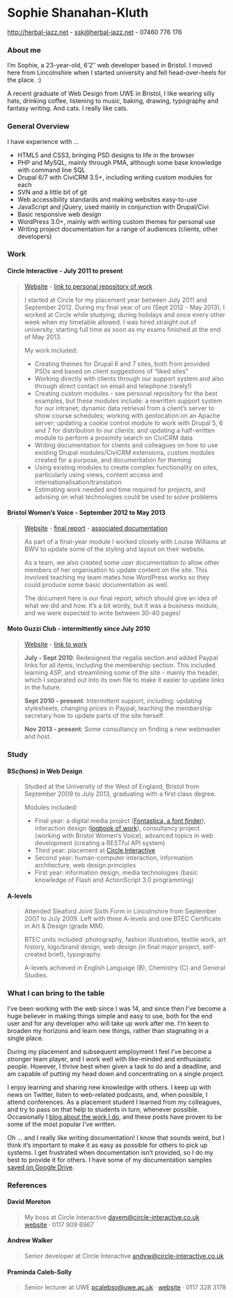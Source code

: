 # Sophie Shanahan-Kluth
<http://herbal-jazz.net> - <ssk@herbal-jazz.net> - 07460 776 176

### About me
I’m Sophie, a 23-year-old, 6’2″ web developer based in Bristol. I moved here from Lincolnshire when I started university and fell head-over-heels for the place. :)

A recent graduate of Web Design from UWE in Bristol, I like wearing silly hats, drinking coffee, listening to music, baking, drawing, typography and fantasy writing. And cats. I really like cats.

### General Overview
I have experience with ...
* HTML5 and CSS3, bringing PSD designs to life in the browser
* PHP and MySQL, mainly through PMA, although some base knowledge with command line SQL
* Drupal 6/7 with CiviCRM 3.5+, including writing custom modules for each
* SVN and a little bit of git
* Web accessibility standards and making websites easy-to-use
* JavaScript and jQuery, used mainly in conjunction with Drupal/Civi
* Basic responsive web design
* WordPress 3.0+, mainly with writing custom themes for personal use
* Writing project documentation for a range of audiences (clients, other developers)

### Work
#### Circle Interactive - July 2011 to present
> [Website](http://circle-interactive.co.uk/) - [link to personal repository of work](https://github.com/Tawreh)
>
> I started at Circle for my placement year between July 2011 and September 2012. During my final year of uni (Sept 2012 - May 2013), I worked at Circle while studying, during holidays and once every other week when my timetable allowed. I was hired straight out of university, starting full time as soon as my exams finished at the end of May 2013.
>
> My work included:
> * Creating themes for Drupal 6 and 7 sites, both from provided PSDs and based on client suggestions of “liked sites”
> * Working directly with clients through our support system and also through direct contact on email and telephone (rarely!)
> * Creating custom modules - see personal repository for the best examples, but these modules include: a rewritten support system for our intranet; dynamic data retrieval from a client’s server to show course schedules; working with geolocation on an Apache server; updating a cookie control module to work with Drupal 5, 6 and 7 for distribution to our clients; and updating a half-written module to perform a proximity search on CiviCRM data
> * Writing documentation for clients and colleagues on how to use existing Drupal modules/CiviCRM extensions, custom modules created for a purpose, and documentation for theming
> * Using existing modules to create complex functionality on sites, particularly using views, content access and internationalisation/translation
> * Estimating work needed and time required for projects, and advising on what technologies could be used to solve problems

#### Bristol Women’s Voice - September 2012 to May 2013
> [Website](http://bristolwomensvoice.org.uk) - [final report](http://herbal-jazz.net/cv/bwv/report.pdf) - [associated documentation](http://herbal-jazz.net/cv/bwv/docs.pdf)
>
> As part of a final-year module I worked closely with Louise Williams at BWV to update some of the styling and layout on their website.
>
> As a team, we also created some user documentation to allow other members of her organisation to update content on the site. This involved teaching my team mates how WordPress works so they could produce some basic documentation as well.
>
> The document here is our final report, which should give an idea of what we did and how. It’s a bit wordy, but it was a business module, and we were expected to write between 30-40 pages!

#### Moto Guzzi Club - intermittently since July 2010
> [Website](http://motoguzziclub.co.uk/) - [link to work](http://motoguzziclub.co.uk/regalia/)
>
> **July - Sept 2010**: Redesigned the regalia section and added Paypal links for all items, including the membership section. This included learning ASP, and streamlining some of the site - mainly the header, which I separated out into its own file to make it easier to update links in the future.
>
> **Sept 2010 - present**: Intermittent support, including: updating stylesheets, changing prices in Paypal, teaching the membership secretary how to update parts of the site herself.
>
> **Nov 2013 - present**: Some consultancy on finding a new webmaster and host.

### Study
#### BSc(hons) in Web Design
> Studied at the University of the West of England, Bristol from September 2009 to July 2013, graduating with a first class degree.
>
> Modules included:
> * Final year: a digital media project ([Fontastica, a font finder](http://herbal-jazz.net/fontastica/beta/index.php)), interaction design ([logbook of work](http://id.herbal-jazz.net/)), consultancy project (working with Bristol Women’s Voice), advanced topics in web development (creating a RESTful API system)
> * Third year: placement at [Circle Interactive](http://circle-interactive.co.uk/)
> * Second year: human-computer interaction, information architecture, web design principles
> * First year: information design, media technologies (basic knowledge of Flash and ActionScript 3.0 programming)

#### A-levels
> Attended Sleaford Joint Sixth Form in Lincolnshire from September 2007 to July 2009. Left with three A-levels and one BTEC Certificate in Art &amp; Design (grade MM).
>
> BTEC units included: photography, fashion illustration, textile work, art history, logo/brand design, web design (in final major project, self-created brief), typography.
>
> A-levels achieved in English Language (B), Chemistry (C) and General Studies.

### What I can bring to the table
I’ve been working with the web since I was 14, and since then I’ve become a huge believer in making things simple and easy to use, both for the end user and for any developer who will take up work after me. I’m keen to broaden my horizons and learn new things, rather than stagnating in a single place.

During my placement and subsequent employment I feel I’ve become a stronger team player, and I work well with like-minded and enthusiastic people. However, I thrive best when given a task to do and a deadline, and am capable of putting my head down and concentrating on a single project.

I enjoy learning and sharing new knowledge with others. I keep up with news on Twitter, listen to web-related podcasts, and, when possible, I attend conferences. As a placement student I learned from my colleagues, and try to pass on that help to students in turn, whenever possible. Occasionally I [blog about the work I do](http://herbal-jazz.net/category/work/drupal/), and these posts have proven to be some of the most popular I’ve written.

Oh ... and I really like writing documentation! I know that sounds weird, but I think it’s important to make it as easy as possible for others to pick up systems. I get frustrated when documentation isn’t provided, so I do my best to provide it for others. I have some of my documentation samples [saved on Google Drive](https://drive.google.com/folderview?id=0B8GSoyQxjjZ1TTRpMF91UlNtUDg&usp=sharing).


### References
#### David Moreton
> My boss at Circle Interactive
> <davem@circle-interactive.co.uk> · [website](http://circle-interactive.co.uk/) · 0117 909 6967

#### Andrew Walker
> Senior developer at Circle Interactive
> <andyw@circle-interactive.co.uk>

#### Praminda Caleb-Solly
> Senior lecturer at UWE
> <pcalebso@uwe.ac.uk> · [website](http://www.cems.uwe.ac.uk/~pcalebso/) · 0117 328 3178
